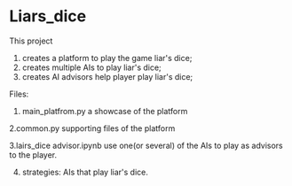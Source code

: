 # Liars_dice

This project
1. creates a platform to play the game liar's dice; 
2. creates multiple AIs to play liar's dice;
3. creates AI advisors help player play liar's dice;

Files:

1. main_platfrom.py
a showcase of the platform


2.common.py
supporting files of the platform

3.lairs_dice advisor.ipynb
use one(or several) of the AIs to play as advisors to the player.

4. strategies:
AIs that play liar's dice.
   
